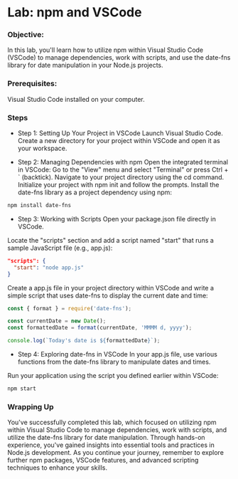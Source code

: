 # Lab: npm and VSCode

### Objective: 

In this lab, you'll learn how to utilize npm within Visual Studio Code (VSCode) to manage dependencies, work with scripts, and use the date-fns library for date manipulation in your Node.js projects.

### Prerequisites:

Visual Studio Code installed on your computer.

### Steps

- Step 1: Setting Up Your Project in VSCode
Launch Visual Studio Code.
Create a new directory for your project within VSCode and open it as your workspace.

- Step 2: Managing Dependencies with npm
Open the integrated terminal in VSCode:
Go to the "View" menu and select "Terminal" or press Ctrl + ` (backtick).
Navigate to your project directory using the cd command.
Initialize your project with npm init and follow the prompts.
Install the date-fns library as a project dependency using npm:

```sh
npm install date-fns
```

- Step 3: Working with Scripts
Open your package.json file directly in VSCode.

Locate the "scripts" section and add a script named "start" that runs a sample JavaScript file (e.g., app.js):

```json
"scripts": {
  "start": "node app.js"
}
```

Create a app.js file in your project directory within VSCode and write a simple script that uses date-fns to display the current date and time:

```js
const { format } = require('date-fns');

const currentDate = new Date();
const formattedDate = format(currentDate, 'MMMM d, yyyy');

console.log(`Today's date is ${formattedDate}`);
```

- Step 4: Exploring date-fns in VSCode
In your app.js file, use various functions from the date-fns library to manipulate dates and times.

Run your application using the script you defined earlier within VSCode:

```sh
npm start
```

### Wrapping Up

You've successfully completed this lab, which focused on utilizing npm within Visual Studio Code to manage dependencies, work with scripts, and utilize the date-fns library for date manipulation. Through hands-on experience, you've gained insights into essential tools and practices in Node.js development. As you continue your journey, remember to explore further npm packages, VSCode features, and advanced scripting techniques to enhance your skills.





